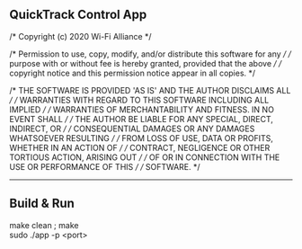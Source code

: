 QuickTrack Control App
------------------------------------------------------------------------

/* Copyright (c) 2020 Wi-Fi Alliance                                                */

/* Permission to use, copy, modify, and/or distribute this software for any         */
/* purpose with or without fee is hereby granted, provided that the above           */
/* copyright notice and this permission notice appear in all copies.                */

/* THE SOFTWARE IS PROVIDED 'AS IS' AND THE AUTHOR DISCLAIMS ALL                    */
/* WARRANTIES WITH REGARD TO THIS SOFTWARE INCLUDING ALL IMPLIED                    */
/* WARRANTIES OF MERCHANTABILITY AND FITNESS. IN NO EVENT SHALL                     */
/* THE AUTHOR BE LIABLE FOR ANY SPECIAL, DIRECT, INDIRECT, OR                       */
/* CONSEQUENTIAL DAMAGES OR ANY DAMAGES WHATSOEVER RESULTING                        */
/* FROM LOSS OF USE, DATA OR PROFITS, WHETHER IN AN ACTION OF                       */
/* CONTRACT, NEGLIGENCE OR OTHER TORTIOUS ACTION, ARISING OUT                       */
/* OF OR IN CONNECTION WITH THE USE OR PERFORMANCE OF THIS                          */
/* SOFTWARE. */

------------------------------------------------------------------------
Build & Run
------------------------------------------------------------------------
make clean ; make <br />
sudo ./app -p &lt;port&gt;

